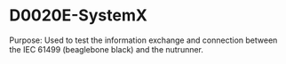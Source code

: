 # D0020E-SystemX
Purpose: Used to test the information exchange and connection between the IEC 61499 (beaglebone black) and the nutrunner.
